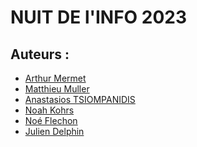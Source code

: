 # NUIT DE l'INFO 2023
## Auteurs :
- [Arthur Mermet](https://github.com/DNSJambon)
- [Matthieu Muller](matthieu.muller8@)
- [Anastasios TSIOMPANIDIS]()
- [Noah Kohrs](https://github.com/noahkohrs)
- [Noé Flechon]()
- [Julien Delphin]()